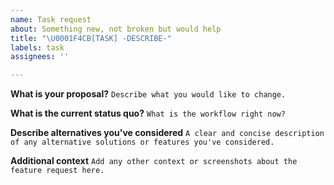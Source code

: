 ```yaml
---
name: Task request
about: Something new, not broken but would help
title: "\U0001F4CB[TASK] -DESCRIBE-"
labels: task
assignees: ''

---
```


**What is your proposal?**
`Describe what you would like to change.`

**What is the current status quo?**
`What is the workflow right now?`

**Describe alternatives you've considered**
`A clear and concise description of any alternative solutions or features you've considered.`

**Additional context**
`Add any other context or screenshots about the feature request here.`
